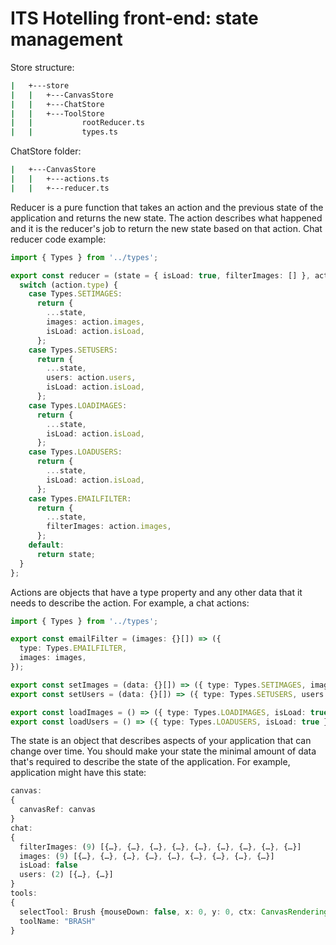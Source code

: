 # ITS Hotelling front-end: state management

Store structure:

```bash
|   +---store
|   |   +---CanvasStore
|   |   +---ChatStore
|   |   +---ToolStore
|   |           rootReducer.ts
|   |           types.ts
```

ChatStore folder:

```bash
|   +---CanvasStore
|   |   +---actions.ts
|   |   +---reducer.ts
```

Reducer is a pure function that takes an action and the previous state of the application and returns the new state. The action describes what happened and it is the reducer's job to return the new state based on that action.
Chat reducer code example:

```ts
import { Types } from '../types';

export const reducer = (state = { isLoad: true, filterImages: [] }, action: any) => {
  switch (action.type) {
    case Types.SETIMAGES:
      return {
        ...state,
        images: action.images,
        isLoad: action.isLoad,
      };
    case Types.SETUSERS:
      return {
        ...state,
        users: action.users,
        isLoad: action.isLoad,
      };
    case Types.LOADIMAGES:
      return {
        ...state,
        isLoad: action.isLoad,
      };
    case Types.LOADUSERS:
      return {
        ...state,
        isLoad: action.isLoad,
      };
    case Types.EMAILFILTER:
      return {
        ...state,
        filterImages: action.images,
      };
    default:
      return state;
  }
};
```

Actions are objects that have a type property and any other data that it needs to describe the action. 
For example, a chat actions:

```ts
import { Types } from '../types';

export const emailFilter = (images: {}[]) => ({
  type: Types.EMAILFILTER,
  images: images,
});

export const setImages = (data: {}[]) => ({ type: Types.SETIMAGES, images: data, isLoad: false });
export const setUsers = (data: {}[]) => ({ type: Types.SETUSERS, users: data, isLoad: false });

export const loadImages = () => ({ type: Types.LOADIMAGES, isLoad: true });
export const loadUsers = () => ({ type: Types.LOADUSERS, isLoad: true });
```

The state is an object that describes aspects of your application that can change over time. You should make your state the minimal amount of data that's required to describe the state of the application. 
For example, application might have this state:

```ts
canvas: 
{
  canvasRef: canvas
}
chat: 
{
  filterImages: (9) [{…}, {…}, {…}, {…}, {…}, {…}, {…}, {…}, {…}]
  images: (9) [{…}, {…}, {…}, {…}, {…}, {…}, {…}, {…}, {…}]
  isLoad: false
  users: (2) [{…}, {…}]
}
tools:
{
  selectTool: Brush {mouseDown: false, x: 0, y: 0, ctx: CanvasRenderingContext2D, canvas: canvas}
  toolName: "BRASH"
}
```